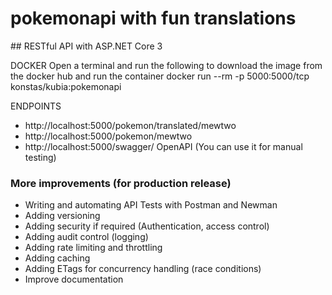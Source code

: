 # pokemonapi with fun translations
## RESTful API with ASP.NET Core 3

DOCKER
Open a terminal and run the following to download the image from the docker hub and run the container 
docker run --rm -p 5000:5000/tcp konstas/kubia:pokemonapi

ENDPOINTS
- http://localhost:5000/pokemon/translated/mewtwo
- http://localhost:5000/pokemon/mewtwo
- http://localhost:5000/swagger/ OpenAPI (You can use it for manual testing)

### More improvements (for production release)
- Writing and automating API Tests with Postman and Newman
- Adding versioning
- Adding security if required (Authentication, access control)
- Adding audit control (logging)
- Adding rate limiting and throttling
- Adding caching 
- Adding ETags for concurrency handling (race conditions) 
- Improve documentation
